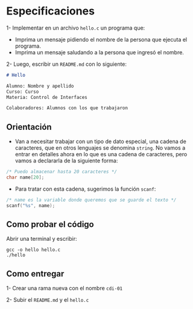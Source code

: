 # Especificaciones

1- Implementar en un archivo `hello.c` un programa que:
- Imprima un mensaje pidiendo el nombre de la persona que ejecuta el programa.
- Imprima un mensaje saludando a la persona que ingresó el nombre.

2- Luego, escribir un `README.md` con lo siguiente:

```markdown
# Hello

Alumno: Nombre y apellido
Curso: Curso
Materia: Control de Interfaces

Colaboradores: Alumnos con los que trabajaron
```

## Orientación

- Van a necesitar trabajar con un tipo de dato especial, una cadena de caracteres, que en otros lenguajes se denomina `string`. No vamos a entrar en detalles ahora en lo que es una cadena de caracteres, pero vamos a declararla de la siguiente forma:

```c
/* Puedo almacenar hasta 20 caracteres */
char name[20];
```

- Para tratar con esta cadena, sugerimos la función `scanf`:

```c
/* name es la variable donde queremos que se guarde el texto */
scanf("%s", name);
```

## Como probar el código

Abrir una terminal y escribir:

```
gcc -o hello hello.c
./hello
```

## Como entregar

1- Crear una rama nueva con el nombre `cdi-01`

2- Subir el `README.md` y el `hello.c`
